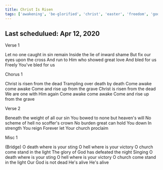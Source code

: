 ```yaml
---
title: Christ Is Risen
tags: ['awakening', 'be-glorified', 'christ', 'easter', 'freedom', 'gods-love', 'proclamation', 'renewal', 'resurrection', 'strength', 'the-cross', 'transformation', 'unity', 'victory', 'vision']
---
```


## Last schedulued: Apr 12, 2020          

Verse 1

Let no one caught in sin remain
Inside the lie of inward shame
But fix our eyes upon the cross
And run to Him who showed great love
And bled for us
Freely You've bled for us

Chorus 1

Christ is risen from the dead
Trampling over death by death
Come awake come awake
Come and rise up from the grave
Christ is risen from the dead
We are one with Him again
Come awake come awake
Come and rise up from the grave

Verse 2

Beneath the weight of all our sin
You bowed to none but heaven's will
No scheme of hell no scoffer's crown
No burden great can hold You down
In strength You reign
Forever let Your church proclaim

Misc 1

(Bridge)
O death where is your sting
O hell where is your victory
O church come stand in the light
The glory of God has defeated the night
Singing O death where is your sting
O hell where is your victory
O church come stand in the light
Our God is not dead He's alive He's alive
